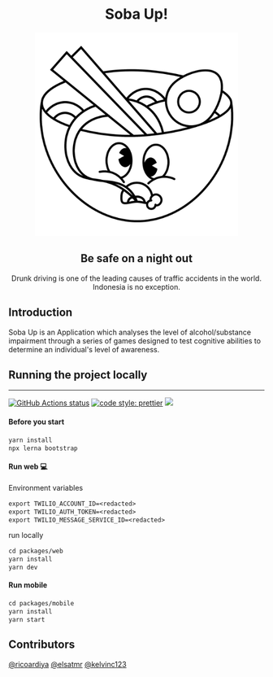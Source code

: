 <h1 align="center">Soba Up!</h1>

<div align="center">
  <img src="docs/images/soba-up.png" alt="Tech Interview Handbook" width="400" />
  <h2>Be safe on a night out</h2>
  <p>Drunk driving is one of the leading causes of traffic accidents in the world. Indonesia is no exception.</p>

</div>

## Introduction

Soba Up is an Application which analyses the level of alcohol/substance impairment through a series of games designed to test cognitive abilities to determine an individual's level of awareness.

## Running the project locally

<hr />

<a href="https://github.com/ricoardiya/soba-up/actions/workflows/web-ci.yml"><img src="https://github.com/ricoardiya/soba-up/actions/workflows/web-ci.yml/badge.svg" alt="GitHub Actions status"></a>
[![code style: prettier](https://img.shields.io/badge/code_style-prettier-ff69b4.svg?style=flat-square)](https://github.com/prettier/prettier)
![](https://img.shields.io/badge/pre--commit-enabled-brightgreen?logo=pre-commit&logoColor=white)

#### Before you start

```shell
yarn install
npx lerna bootstrap
```

#### Run web :computer:

Environment variables

```shell
export TWILIO_ACCOUNT_ID=<redacted>
export TWILIO_AUTH_TOKEN=<redacted>
export TWILIO_MESSAGE_SERVICE_ID=<redacted>
```

run locally

```shell
cd packages/web
yarn install
yarn dev
```

#### Run mobile

```shell
cd packages/mobile
yarn install
yarn start
```

## Contributors

[@ricoardiya](https://github.com/ricoardiya)
[@elsatmr](https://github.com/elsatmr)
[@kelvinc123](https://github.com/kelvinc123)
